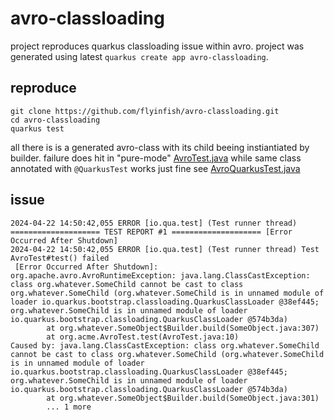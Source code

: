 # avro-classloading

project reproduces quarkus classloading issue within avro. project was generated using latest `quarkus create app avro-classloading`.

## reproduce
```
git clone https://github.com/flyinfish/avro-classloading.git
cd avro-classloading
quarkus test
```

all there is is a generated avro-class with its child beeing instiantiated by builder.
failure does hit in "pure-mode" [AvroTest.java](src%2Ftest%2Fjava%2Forg%2Facme%2FAvroTest.java) while same class annotated with `@QuarkusTest` works just fine see
[AvroQuarkusTest.java](src%2Ftest%2Fjava%2Forg%2Facme%2FAvroQuarkusTest.java)

## issue
```
2024-04-22 14:50:42,055 ERROR [io.qua.test] (Test runner thread) ==================== TEST REPORT #1 ==================== [Error Occurred After Shutdown]
2024-04-22 14:50:42,055 ERROR [io.qua.test] (Test runner thread) Test AvroTest#test() failed 
 [Error Occurred After Shutdown]: org.apache.avro.AvroRuntimeException: java.lang.ClassCastException: class org.whatever.SomeChild cannot be cast to class org.whatever.SomeChild (org.whatever.SomeChild is in unnamed module of loader io.quarkus.bootstrap.classloading.QuarkusClassLoader @38ef445; org.whatever.SomeChild is in unnamed module of loader io.quarkus.bootstrap.classloading.QuarkusClassLoader @574b3da)
        at org.whatever.SomeObject$Builder.build(SomeObject.java:307)
        at org.acme.AvroTest.test(AvroTest.java:10)
Caused by: java.lang.ClassCastException: class org.whatever.SomeChild cannot be cast to class org.whatever.SomeChild (org.whatever.SomeChild is in unnamed module of loader io.quarkus.bootstrap.classloading.QuarkusClassLoader @38ef445; org.whatever.SomeChild is in unnamed module of loader io.quarkus.bootstrap.classloading.QuarkusClassLoader @574b3da)
        at org.whatever.SomeObject$Builder.build(SomeObject.java:301)
        ... 1 more
```
